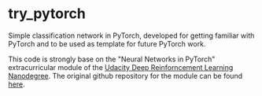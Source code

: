 # try_pytorch
Simple classification network in PyTorch, developed for getting familiar with PyTorch and to be used as template for future PyTorch work.

This code is strongly base on the "Neural Networks in PyTorch" extracurricular module of the [Udacity Deep Reinforncement Learning Nanodegree](https://eu.udacity.com/course/deep-reinforcement-learning-nanodegree--nd893).
The original github repository for the module can be found [here](https://github.com/udacity/DL_PyTorch).
